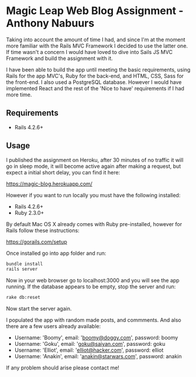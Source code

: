 # Magic Leap Web Blog Assignment - Anthony Nabuurs

Taking into account the amount of time I had, and since I'm at the moment more familiar with the Rails MVC Framework I decided to use the latter one. If time wasn't a concern I would have loved to dive into Sails JS MVC Framework and build the assignment with it.

I have been able to build the app until meeting the basic requirements, using Rails for the app MVC's, Ruby for the back-end, and HTML, CSS, Sass for the front-end. I also used a PostgreSQL database. However I would have implemented React and the rest of the 'Nice to have' requirements if I had more time.

## Requirements

- Rails 4.2.6+

## Usage

I published the assignment on Heroku, after 30 minutes of no traffic it will go in sleep mode, it will become active again after making a request, but expect a initial short delay, you can find it here:

https://magic-blog.herokuapp.com/

However if you want to run locally you must have the following installed:
- Rails 4.2.6+
- Ruby 2.3.0+

By default Mac OS X already comes with Ruby pre-installed, however for Rails follow these instructions:

https://gorails.com/setup

Once installed go into app folder and run:
```bash
bundle install
rails server
```

Now in your web browser go to localhost:3000 and you will see the app running.
If the database appears to be empty, stop the server and run:
```bash
rake db:reset
```
Now start the server again.

I populated the app with random made posts, and commments. And also there are a few users already available:
- Username: 'Boomy', email: 'boomy@doggy.com', password: boomy
- Username: 'Goku', email: 'goku@saiyan.com', password: goku
- Username: 'Elliot', email: 'elliot@hacker.com', password: elliot
- Username: 'Anakin', email: 'anakin@starwars.com', password: anakin

If any problem should arise please contact me!

